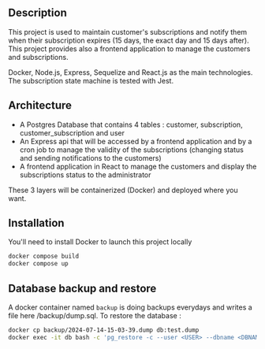 ## Description

This project is used to maintain customer's subscriptions and notify them when their subscription expires (15 days, the exact day and 15 days after). This project provides also a frontend application to manage the customers and subscriptions.

Docker, Node.js, Express, Sequelize and React.js as the main technologies.
The subscription state machine is tested with Jest.

## Architecture

- A Postgres Database that contains 4 tables : customer, subscription, customer_subscription and user
- An Express api that will be accessed by a frontend application and by a cron job to manage the validity of the subscriptions (changing status and sending notifications to the customers)
- A frontend application in React to manage the customers and display the subscriptions status to the administrator

These 3 layers will be containerized (Docker) and deployed where you want.

## Installation

You'll need to install Docker to launch this project locally

```bash
docker compose build
docker compose up
```

## Database backup and restore

A docker container named `backup` is doing backups everydays and writes a file here /backup/dump.sql. To restore the database :

```bash
docker cp backup/2024-07-14-15-03-39.dump db:test.dump
docker exec -it db bash -c 'pg_restore -c --user <USER> --dbname <DBNAME> /test.dump'
```
